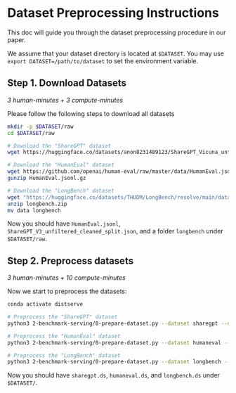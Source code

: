 # Dataset Preprocessing Instructions

This doc will guide you through the dataset preprocessing procedure in our paper.

We assume that your dataset directory is located at `$DATASET`. You may use `export DATASET=/path/to/dataset` to set the environment variable.

## Step 1. Download Datasets

*3 human-minutes + 3 compute-minutes*

Please follow the following steps to download all datasets

```bash
mkdir -p $DATASET/raw
cd $DATASET/raw

# Download the "ShareGPT" dataset
wget https://huggingface.co/datasets/anon8231489123/ShareGPT_Vicuna_unfiltered/resolve/main/ShareGPT_V3_unfiltered_cleaned_split.json

# Download the "HumanEval" dataset
wget https://github.com/openai/human-eval/raw/master/data/HumanEval.jsonl.gz
gunzip HumanEval.jsonl.gz

# Download the "LongBench" dataset
wget "https://huggingface.co/datasets/THUDM/LongBench/resolve/main/data.zip?download=true" -O longbench.zip
unzip longbench.zip
mv data longbench
```

Now you should have `HumanEval.jsonl`, `ShareGPT_V3_unfiltered_cleaned_split.json`, and a folder `longbench` under `$DATASET/raw`.



## Step 2. Preprocess datasets

*3 human-minutes + 10 compute-minutes*

Now we start to preprocess the datasets:

```bash
conda activate distserve

# Preprocess the "ShareGPT" dataset
python3 2-benchmark-serving/0-prepare-dataset.py --dataset sharegpt --dataset-path $DATASET/raw/ShareGPT_V3_unfiltered_cleaned_split.json --tokenizer facebook/opt-13b --output-path $DATASET/sharegpt.ds

# Preprocess the "HumanEval" dataset
python3 2-benchmark-serving/0-prepare-dataset.py --dataset humaneval --dataset-path $DATASET/raw/HumanEval.jsonl --tokenizer facebook/opt-13b --output-path $DATASET/humaneval.ds

# Preprocess the "LongBench" dataset
python3 2-benchmark-serving/0-prepare-dataset.py --dataset longbench --dataset-path $DATASET/raw/longbench/ --tokenizer facebook/opt-13b --output-path $DATASET/longbench.ds
```

Now you should have `sharegpt.ds`, `humaneval.ds`, and `longbench.ds` under `$DATASET/`.


